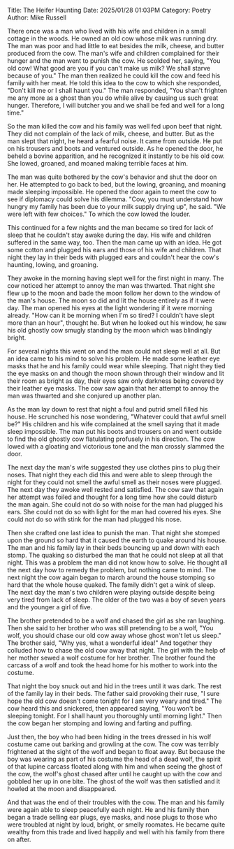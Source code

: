 Title: The Heifer Haunting
Date: 2025/01/28 01:03PM
Category: Poetry
Author: Mike Russell

There once was a man who lived with his wife and children in a small cottage in the woods. He owned an old cow whose milk was running dry. The man was poor and had little to eat besides the milk, cheese, and butter produced from the cow. The man's wife and children complained for their hunger and the man went to punish the cow. He scolded her, saying, "You old cow! What good are you if you can't make us milk? We shall starve because of you." The man then realized he could kill the cow and feed his family with her meat. He told this idea to the cow to which she responded, "Don't kill me or I shall haunt you." The man responded, "You shan't frighten me any more as a ghost than you do while alive by causing us such great hunger. Therefore, I will butcher you and we shall be fed and well for a long time."

So the man killed the cow and his family was well fed upon beef that night. They did not complain of the lack of milk, cheese, and butter. But as the man slept that night, he heard a fearful noise. It came from outside. He put on his trousers and boots and ventured outside. As he opened the door, he beheld a bovine apparition, and he recognized it instantly to be his old cow. She lowed, groaned, and moaned making terrible faces at him.

The man was quite bothered by the cow's behavior and shut the door on her. He attempted to go back to bed, but the lowing, groaning, and moaning made sleeping impossible. He opened the door again to meet the cow to see if diplomacy could solve his dilemma. "Cow, you must understand how hungry my family has been due to your milk supply drying up", he said. "We were left with few choices." To which the cow lowed the louder.

This continued for a few nights and the man became so tired for lack of sleep that he couldn't stay awake during the day. His wife and children suffered in the same way, too. Then the man came up with an idea. He got some cotton and plugged his ears and those of his wife and children. That night they lay in their beds with plugged ears and couldn't hear the cow's haunting, lowing, and groaning.

They awoke in the morning having slept well for the first night in many. The cow noticed her attempt to annoy the man was thwarted. That night she flew up to the moon and bade the moon follow her down to the window of the man's house. The moon so did and lit the house entirely as if it were day. The man opened his eyes at the light wondering if it were morning already. "How can it be morning when I'm so tired? I couldn't have slept more than an hour", thought he. But when he looked out his window, he saw his old ghostly cow smugly standing by the moon which was blindingly bright.

For several nights this went on and the man could not sleep well at all. But an idea came to his mind to solve his problem. He made some leather eye masks that he and his family could wear while sleeping. That night they tied the eye masks on and though the moon shown through their window and lit their room as bright as day, their eyes saw only darkness being covered by their leather eye masks. The cow saw again that her attempt to annoy the man was thwarted and she conjured up another plan.

As the man lay down to rest that night a foul and putrid smell filled his house. He scrunched his nose wondering, "Whatever could that awful smell be?" His children and his wife complained at the smell saying that it made sleep impossible. The man put his boots and trousers on and went outside to find the old ghostly cow flatulating profusely in his direction. The cow lowed with a gloating and victorious tone and the man crossly slammed the door.

The next day the man's wife suggested they use clothes pins to plug their noses. That night they each did this and were able to sleep through the night for they could not smell the awful smell as their noses were plugged. The next day they awoke well rested and satisfied. The cow saw that again her attempt was foiled and thought for a long time how she could disturb the man again. She could not do so with noise for the man had plugged his ears. She could not do so with light for the man had covered his eyes. She could not do so with stink for the man had plugged his nose.

Then she crafted one last idea to punish the man. That night she stomped upon the ground so hard that it caused the earth to quake around his house. The man and his family lay in their beds bouncing up and down with each stomp. The quaking so disturbed the man that he could not sleep at all that night. This was a problem the man did not know how to solve. He thought all the next day how to remedy the problem, but nothing came to mind. The next night the cow again began to march around the house stomping so hard that the whole house quaked. The family didn't get a wink of sleep. The next day the man's two children were playing outside despite being very tired from lack of sleep. The older of the two was a boy of seven years and the younger a girl of five.

The brother pretended to be a wolf and chased the girl as she ran laughing. Then she said to her brother who was still pretending to be a wolf, "You wolf, you should chase our old cow away whose ghost won't let us sleep." The brother said, "Why yes, what a wonderful idea!" And together they colluded how to chase the old cow away that night. The girl with the help of her mother sewed a wolf costume for her brother. The brother found the carcass of a wolf and took the head home for his mother to work into the costume.

That night the boy snuck out and hid in the trees until it was dark. The rest of the family lay in their beds. The father said provoking their ruse, "I sure hope the old cow doesn't come tonight for I am very weary and tired." The cow heard this and snickered, then appeared saying, "You won't be sleeping tonight. For I shall haunt you thoroughly until morning light." Then the cow began her stomping and lowing and farting and puffing.

Just then, the boy who had been hiding in the trees dressed in his wolf costume came out barking and growling at the cow. The cow was terribly frightened at the sight of the wolf and began to float away. But because the boy was wearing as part of his costume the head of a dead wolf, the spirit of that lupine carcass floated along with him and when seeing the ghost of the cow, the wolf's ghost chased after until he caught up with the cow and gobbled her up in one bite. The ghost of the wolf was then satisfied and it howled at the moon and disappeared.

And that was the end of their troubles with the cow. The man and his family were again able to sleep peacefully each night. He and his family then began a trade selling ear plugs, eye masks, and nose plugs to those who were troubled at night by loud, bright, or smelly roomates. He became quite wealthy from this trade and lived happily and well with his family from there on after.
